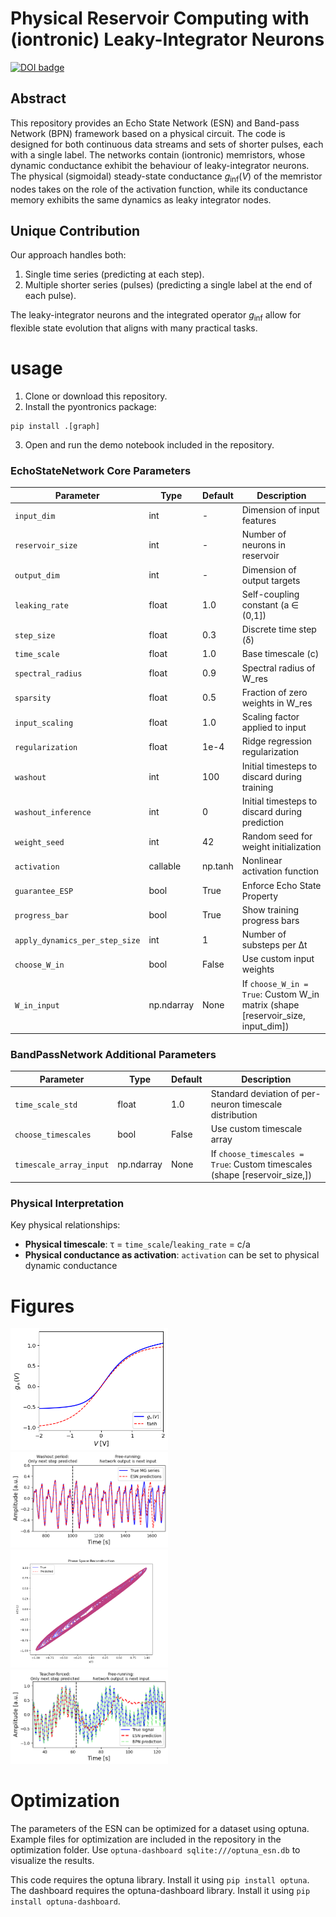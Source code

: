 # Physical Reservoir Computing with (iontronic) Leaky-Integrator Neurons

[![DOI badge](https://zenodo.org/badge/DOI/10.5281/zenodo.15113279.svg)](https://doi.org/10.5281/zenodo.15113279)

## Abstract

This repository provides an Echo State Network (ESN) and Band-pass Network (BPN) framework based on a physical circuit. The code is designed for both continuous data streams and sets of shorter pulses, each with a single label. The networks contain (iontronic) memristors, whose dynamic conductance exhibit the behaviour of leaky-integrator neurons. The physical (sigmoidal) steady-state conductance $g_{\text{inf}}(V)$ of the memristor nodes takes on the role of the activation function, while its conductance memory exhibits the same dynamics as leaky integrator nodes.

## Unique Contribution

Our approach handles both:

1. Single time series (predicting at each step).
2. Multiple shorter series (pulses) (predicting a single label at the end of each pulse).

The leaky-integrator neurons and the integrated operator $g_{\text{inf}}$ allow for flexible state evolution that aligns with many practical tasks.

# usage

1. Clone or download this repository.
2. Install the pyontronics package:
```console
pip install .[graph]
```
3. Open and run the demo notebook included in the repository.

### EchoStateNetwork Core Parameters

| Parameter               | Type       | Default | Description |
|-------------------------|------------|---------|-------------|
| `input_dim`             | int        | -       | Dimension of input features |
| `reservoir_size`        | int        | -       | Number of neurons in reservoir |
| `output_dim`            | int        | -       | Dimension of output targets |
| `leaking_rate`          | float      | 1.0     | Self-coupling constant (a ∈ (0,1]) |
| `step_size`             | float      | 0.3     | Discrete time step (δ) |
| `time_scale`            | float      | 1.0     | Base timescale (c) |
| `spectral_radius`       | float      | 0.9     | Spectral radius of W_res |
| `sparsity`              | float      | 0.5     | Fraction of zero weights in W_res |
| `input_scaling`         | float      | 1.0     | Scaling factor applied to input |
| `regularization`        | float      | 1e-4    | Ridge regression regularization |
| `washout`               | int        | 100     | Initial timesteps to discard during training |
| `washout_inference`     | int        | 0       | Initial timesteps to discard during prediction |
| `weight_seed`           | int        | 42      | Random seed for weight initialization |
| `activation`            | callable   | np.tanh | Nonlinear activation function |
| `guarantee_ESP`         | bool       | True    | Enforce Echo State Property |
| `progress_bar`          | bool       | True    | Show training progress bars |
| `apply_dynamics_per_step_size` | int | 1 | Number of substeps per Δt |
| `choose_W_in`           | bool       | False   | Use custom input weights |
| `W_in_input`            | np.ndarray | None    | If `choose_W_in = True`: Custom W_in matrix (shape [reservoir_size, input_dim]) |

### BandPassNetwork Additional Parameters

| Parameter               | Type       | Default | Description |
|-------------------------|------------|---------|-------------|
| `time_scale_std`        | float      | 1.0     | Standard deviation of per-neuron timescale distribution |
| `choose_timescales`     | bool       | False   | Use custom timescale array |
| `timescale_array_input` | np.ndarray | None    | If `choose_timescales = True`: Custom timescales (shape [reservoir_size,]) |

### Physical Interpretation

Key physical relationships:
- **Physical timescale**: τ = `time_scale`/`leaking_rate` = c/a
- **Physical conductance as activation**: `activation` can be set to physical dynamic conductance

# Figures

<img src="output/ginf_activator_plot.png" width=50% height=50%>
<img src="output/mg_prediction_plot.png" width=50% height=50%>
<img src="output/mg_phase_space_plot.png" width=50% height=50%>
<img src="output/sine_prediction_plot.png" width=50% height=50%>

# Optimization

The parameters of the ESN can be optimized for a dataset using optuna. Example
files for optimization are included in the repository in the optimization
folder. Use `optuna-dashboard sqlite:///optuna_esn.db` to visualize the results.

This code requires the optuna library. Install it using `pip install optuna`.
The dashboard requires the optuna-dashboard library. Install it using 
`pip install optuna-dashboard`.
